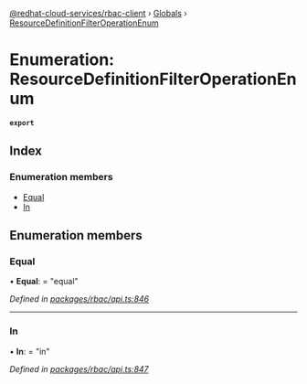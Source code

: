 [@redhat-cloud-services/rbac-client](../README.md) › [Globals](../globals.md) › [ResourceDefinitionFilterOperationEnum](resourcedefinitionfilteroperationenum.md)

# Enumeration: ResourceDefinitionFilterOperationEnum

**`export`** 

## Index

### Enumeration members

* [Equal](resourcedefinitionfilteroperationenum.md#equal)
* [In](resourcedefinitionfilteroperationenum.md#in)

## Enumeration members

###  Equal

• **Equal**: = "equal"

*Defined in [packages/rbac/api.ts:846](https://github.com/RedHatInsights/javascript-clients/blob/master/packages/rbac/api.ts#L846)*

___

###  In

• **In**: = "in"

*Defined in [packages/rbac/api.ts:847](https://github.com/RedHatInsights/javascript-clients/blob/master/packages/rbac/api.ts#L847)*
